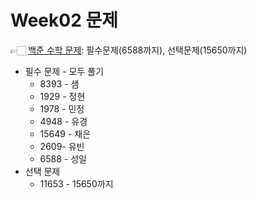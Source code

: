 # Week02 문제
👉🏻 [백준 수학 문제](https://www.acmicpc.net/workbook/view/8997): 필수문제(6588까지), 선택문제(15650까지)

- 필수 문제 - 모두 풀기
    - 8393 - 샘
    - 1929 - 정현
    - 1978 - 민정
    - 4948 - 유경
    - 15649 - 채은
    - 2609- 유빈
    - 6588 - 성일
- 선택 문제
    - 11653 - 15650까지
